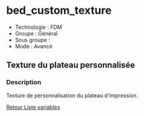 # bed_custom_texture

* Technologie : FDM
* Groupe : Général
* Sous groupe : 
* Mode : Avancé

## Texture du plateau personnalisée

### Description

Texture de personnalisation du plateau d'impression.


[Retour Liste variables](variable_list.md)